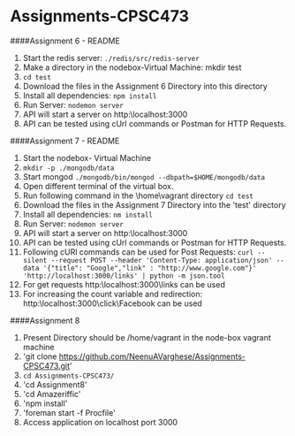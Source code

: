 # Assignments-CPSC473

####Assignment 6 - README
1. Start the redis server: `./redis/src/redis-server`
2. Make a directory in the nodebox-Virtual Machine: mkdir test
3. `cd test`
4. Download the files in the Assignment 6 Directory into this directory
5. Install all dependencies: `npm install`
6. Run Server: `nodemon server`
7. API will start a server on http:\\localhost:3000
8. API can be tested using cUrl commands or Postman for HTTP Requests.


####Assignment 7 - README
1. Start the nodebox- Virtual Machine
2. `mkdir -p ./mongodb/data`
3. Start mongod `./mongodb/bin/mongod --dbpath=$HOME/mongodb/data`
4. Open different terminal of the virtual box.
5. Run following command in the \home\vagrant directory  `cd test`
6. Download the files in the Assignment 7 Directory into the 'test' directory
7. Install all dependencies: `nm install`
8. Run Server: `nodemon server`
9. API will start a server on http:\\localhost:3000
10. API can be tested using cUrl commands or Postman for HTTP Requests.
11. Following cURl commands can be used for Post Requests:
  `curl --silent --request POST --header 'Content-Type: application/json' --data '{"title": "Google","link" : "http://www.google.com"}' 'http://localhost:3000/links' | python -m json.tool`
12. For get requests http:\\localhost:3000\links can be used
13. For increasing the count variable and redirection: http:\\localhost:3000\click\Facebook can be used
 
####Assignment 8
1. Present Directory should be /home/vagrant in the node-box vagrant machine
2. 'git clone https://github.com/NeenuAVarghese/Assignments-CPSC473.git'
3. `cd Assignments-CPSC473/`
3. 'cd Assignment8'
4. 'cd Amazeriffic'
5. 'npm install'
6. 'foreman start -f Procfile'
7. Access application on localhost port 3000

